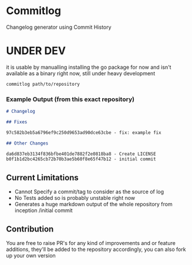 # Commitlog

Changelog generator using Commit History

# UNDER DEV

it is usable by manualling installing the go package for now and isn't available as a binary right now, still under heavy development

```sh
commitlog path/to/repository
```

### Example Output (from this exact repository)

```markdown
# Changelog

## Fixes

97c582b3eb5a6796ef9c250d9653ad90dce63cbe - fix: example fix

## Other Changes

da6d837eb3134f836bfbe401de7882f2e0818ba8 - Create LICENSE
b0f1b1d2bc4265cb72b70b3ae5b60f8e65f47b12 - initial commit
```

## Current Limitations

- Cannot Specify a commit/tag to consider as the source of log
- No Tests added so is probably unstable right now
- Generates a huge markdown output of the whole repository from inception /initial commit

## Contribution

You are free to raise PR's for any kind of improvements and or feature additions, they'll be added to the repository accordingly, you can also fork up your own version
